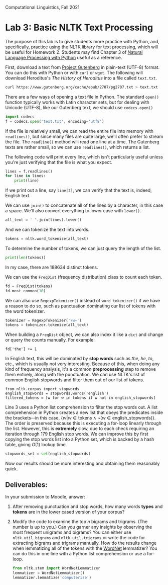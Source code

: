 Computational Linguistics, Fall 2021

# Lab 3: Basic NLTK Text Processing

The purpose of this lab is to give students more practice with Python, and, specifically, practice using the NLTK library for text processing, which will be useful for Homework 2.  Students may find Chapter 3 of [Natural Language Processing with Python](https://www.nltk.org/book/) useful as a reference.

First, download a text from [Project Gutenberg](http://www.gutenberg.org) in plain-text (UTF-8) format.  You can do this with Python or with `curl` or `wget`.  The following will download Heroditus's *The History of Heroditus* into a file called `text.txt`.

```bash
curl https://www.gutenberg.org/cache/epub/2707/pg2707.txt > text.txt
```

There are a few ways of opening a text file in Python.  The standard `open()` function typically works with Latin character sets, but for dealing with Unicode (UTF-8), like our Gutenberg text, we should use `codecs.open()`

```python
import codecs
f = codecs.open('text.txt', encoding='utf8')
```

If the file is relatively small, we can read the entire file into memory with `readlines()`, but since many files are quite large, we'll often prefer to stream the file.  The `readline()` method will read one line at a time.  The Gutenberg texts are rather small, so we can use `readlines()`, which returns a list.

The following code will print every line, which isn't particularly useful unless you're just verifying that the file is what you expect.

```python
lines = f.readlines()
for line in lines:
    print(line)
```

If we print out a line, say `line[2]`, we can verify that the text is, indeed, English text.

We can use `join()` to concatenate all of the lines by a character, in this case a space.  We'll also convert everything to lower case with `lower()`.

```python
all_text = ' '.join(lines).lower()
```

And we can tokenize the text into words.

```python
tokens = nltk.word_tokenize(all_text)
```

To determine the number of tokens, we can just query the length of the list.

```python
print(len(tokens))
```

In my case, there are 188634 distinct tokens.

We can use the `FreqDist` (frequency distribution) class to count each token.

```python
fd = FreqDist(tokens)
fd.most_common(10)
```

We can also use `RegexpTokenizer()` instead of `word_tokenizer()` if we have a reason to do so, such as punctuation dominating our list of tokens with the word tokenizer.

```python
tokenizer = RegexpTokenizer('\w+')
tokens = tokenizer.tokenize(all_text)
```

When building a `FreqDist` object, we can also index it like a `dict` and change or query the counts manually.  For example:

```
fd['the'] += 1
```



In English text, this will be dominated by **stop words** such as *the*, *he*, *to*, etc., which is usually not very interesting.  Because of this, when doing any kind of frequency analysis, it's a common **preprocessing** step to remove them entirely, along with the punctuation.  We can use NLTK's list of common English stopwords and filter them out of our list of tokens.

```python3
from nltk.corpus import stopwords 
english_stopwords = stopwords.words('english')
filtered_tokens = [w for w in tokens if w not in english_stopwords]
```

Line 3 uses a Python list comprehension to filter the stop words out.  A list comprehension in Python creates a new list that obeys the predicates inside the brackets--in this case, $\{w\vert w \in \text{tokens} \land \lnot(w \in \text{english\_stopwords})\}$​. The order is preserved because this is executing a for-loop linearly through the list.  However, this is **extremely** slow, due to each check requiring an iteration through 179 English stop words.  We can improve this by first copying the stop words list into a Python set, which is backed by a hash table, giving $O(1)$​ lookup time.

```python
stopwords_set = set(english_stopwords)
```

Now our results should be more interesting and obtaining them reasonably quick.  

## Deliverables:

In your submission to Moodle, answer:

1.  After removing punctuation and stop words, how many words **types** and **tokens** are in the lower cased version of your corpus?  

2. Modify the code to examine the top *n* bigrams and trigrams.  (The number is up to you.)  Can you garner any insights by observing the most frequent unigrams and bigrams?   You can either use `nltk.util.bigrams` and `nltk.util.trigrams` or write the code for extracting bigrams and trigrams manually.  How do the results change when lemmatizing all of the tokens with the [WordNet](https://wordnet.princeton.edu/) lemmatizer?  You can do this in one line with a Python list comprehension or use a for-loop.

   ```python
   from nltk.stem import WordNetLemmatizer
   lemmatizer = WordNetLemmatizer()
   lemmatizer.lemmatize('computerize') 
   ```

   
